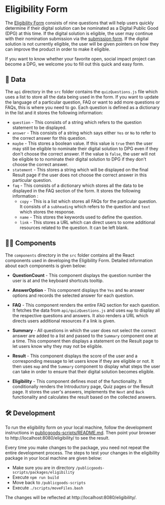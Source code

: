 # Eligibility Form

The [Eligibility Form](https://digitalpublicgoods.net/eligibility/) consists of nine questions that will help users quickly determine if their digital solution can be nominated as a Digital Public Good (DPG) at this time. If the digital solution is eligible, the user may continue with their nomination submission via the [submission form](https://submission.digitalpublicgoods.net/). If the digital solution is not currently eligible, the user will be given pointers on how they can improve the product in order to make it eligible.

If you want to know whether your favorite open, social impact project can become a DPG, we welcome you to fill out this quick and easy form. 

## 📝 Data

The `api` directory in the `src` folder contains the `quizQuestions.js` file which uses a list to store all the data being used in the form. If you want to update the language of a particular question, FAQ or want to add more questions or FAQs, this is where you need to go. Each question is defined as a dictionary in the list and it stores the following information:
   
- `question` - This consists of a string which refers to the question statement to be displayed.
- `answer` - This consists of a string which says either `Yes` or `No` to refer to the correct answer for this question.
- `maybe` - This stores a boolean value. If this value is `true` then the user may still be eligible to nominate their digital solution to DPG even if they don't choose the correct answer. If the value is `false`, the user will not be eligible to to nominate their digital solution to DPG if they don't choose the correct answer.
- `statement` - This stores a string which will be displayed on the final Result page if the user does not choose the correct answer in this particular question.
- `faq` - This consists of a dictionary which stores all the data to be displayed in the FAQ section of the form. It stores the following information :
    - `copy` - This is a list which stores all FAQs for the particular question. It consists of a `subheading` which refers to the question and `text` which stores the response.
    - `name` - This stores the keywords used to define the question.
    - `link` - This stores a URL which can direct users to some additional resources related to the question. It can be left blank.

## 👩‍💻 Components

The `components` directory in the `src` folder contains all the React components used in developing the Eligibility Form. Detailed information about each components is given below:

- **QuestionCount** - This component displays the question number the user is at and the keyboard shortcuts tooltip. 

- **AnswerOption** - This component displays the `Yes` and `No` answer options and records the selected answer for each question.

- **FAQ** - This component renders the entire FAQ section for each question. It fetches the data from `api/quizQuestions.js` and uses `map` to display all the respective questions and answers. It also renders a URL which directs users additional resources if a link is given.

- **Summary** - All questions in which the user does not select the correct answer are added to a list and passed to the `Summary` component one at a time. This component then displays a statement on the Result page to let users know why they may not be eligible.

- **Result** - This component displays the score of the user and a corresponding message to let users know if they are eligible or not. It then uses `map` and the `Summary` component to display what steps the user can take in order to ensure that their digital solution becomes eligible.

- **Eligibility** - This component defines most of the functionality. It conditionally renders the Introductory page, Quiz pages or the Result page. It stores the user's answers, implements the `Next` and `Back` functionality and calculates the result based on the collected answers.

## 🛠 Development

To run the eligibility form on your local machine, follow the development instructions in [publicgoods-scripts/README.md](https://github.com/unicef/publicgoods-scripts/blob/main/README.md). Then point your browser to http://localhost:8080/eligibility/ to see the result.

Every time you make changes to the package, you need not repeat the entire development process. The steps to test your changes in the eligibility package in your local machine are given below:
- Make sure you are in directory `/publicgoods-scripts/packages/eligibility`
- Execute `npm run build`
- Move back to `/publicgoods-scripts`
- Execute `./scripts/moveFiles.bash`

The changes will be reflected at http://localhost:8080/eligibility/.



